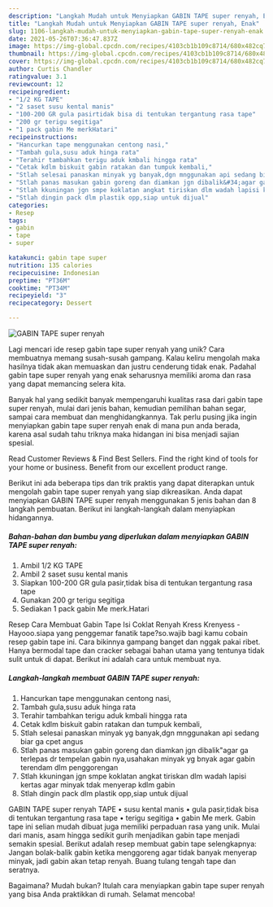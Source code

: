 ```yaml
---
description: "Langkah Mudah untuk Menyiapkan GABIN TAPE super renyah, Enak"
title: "Langkah Mudah untuk Menyiapkan GABIN TAPE super renyah, Enak"
slug: 1106-langkah-mudah-untuk-menyiapkan-gabin-tape-super-renyah-enak
date: 2021-05-26T07:36:47.837Z
image: https://img-global.cpcdn.com/recipes/4103cb1b109c8714/680x482cq70/gabin-tape-super-renyah-foto-resep-utama.jpg
thumbnail: https://img-global.cpcdn.com/recipes/4103cb1b109c8714/680x482cq70/gabin-tape-super-renyah-foto-resep-utama.jpg
cover: https://img-global.cpcdn.com/recipes/4103cb1b109c8714/680x482cq70/gabin-tape-super-renyah-foto-resep-utama.jpg
author: Curtis Chandler
ratingvalue: 3.1
reviewcount: 12
recipeingredient:
- "1/2 KG TAPE"
- "2 saset susu kental manis"
- "100-200 GR gula pasirtidak bisa di tentukan tergantung rasa tape"
- "200 gr terigu segitiga"
- "1 pack gabin Me merkHatari"
recipeinstructions:
- "Hancurkan tape menggunakan centong nasi,"
- "Tambah gula,susu aduk hinga rata"
- "Terahir tambahkan terigu aduk kmbali hingga rata"
- "Cetak kdlm biskuit gabin ratakan dan tumpuk kembali,"
- "Stlah selesai panaskan minyak yg banyak,dgn mnggunakan api sedang biar ga cpet angus"
- "Stlah panas masukan gabin goreng dan diamkan jgn dibalik&#34;agar ga terlepas dr tempelan gabin nya,usahakan minyak yg bnyak agar gabin terendam dlm penggorengan"
- "Stlah kkuningan jgn smpe koklatan angkat tiriskan dlm wadah lapisi kertas agar minyak tdak menyerap kdlm gabin"
- "Stlah dingin pack dlm plastik opp,siap untuk dijual"
categories:
- Resep
tags:
- gabin
- tape
- super

katakunci: gabin tape super 
nutrition: 135 calories
recipecuisine: Indonesian
preptime: "PT36M"
cooktime: "PT34M"
recipeyield: "3"
recipecategory: Dessert

---
```



![GABIN TAPE super renyah](https://img-global.cpcdn.com/recipes/4103cb1b109c8714/680x482cq70/gabin-tape-super-renyah-foto-resep-utama.jpg)

Lagi mencari ide resep gabin tape super renyah yang unik? Cara membuatnya memang susah-susah gampang. Kalau keliru mengolah maka hasilnya tidak akan memuaskan dan justru cenderung tidak enak. Padahal gabin tape super renyah yang enak seharusnya memiliki aroma dan rasa yang dapat memancing selera kita.

Banyak hal yang sedikit banyak mempengaruhi kualitas rasa dari gabin tape super renyah, mulai dari jenis bahan, kemudian pemilihan bahan segar, sampai cara membuat dan menghidangkannya. Tak perlu pusing jika ingin menyiapkan gabin tape super renyah enak di mana pun anda berada, karena asal sudah tahu triknya maka hidangan ini bisa menjadi sajian spesial.

Read Customer Reviews &amp; Find Best Sellers. Find the right kind of tools for your home or business. Benefit from our excellent product range.


Berikut ini ada beberapa tips dan trik praktis yang dapat diterapkan untuk mengolah gabin tape super renyah yang siap dikreasikan. Anda dapat menyiapkan GABIN TAPE super renyah menggunakan 5 jenis bahan dan 8 langkah pembuatan. Berikut ini langkah-langkah dalam menyiapkan hidangannya.

<!--inarticleads1-->

##### Bahan-bahan dan bumbu yang diperlukan dalam menyiapkan GABIN TAPE super renyah:

1. Ambil 1/2 KG TAPE
1. Ambil 2 saset susu kental manis
1. Siapkan 100-200 GR gula pasir,tidak bisa di tentukan tergantung rasa tape
1. Gunakan 200 gr terigu segitiga
1. Sediakan 1 pack gabin Me merk.Hatari


Resep Cara Membuat Gabin Tape Isi Coklat Renyah Kress Krenyess - Hayooo.siapa yang penggemar fanatik tape?so.wajib bagi kamu cobain resep gabin tape ini. Cara bikinnya gampang banget dan nggak pakai ribet. Hanya bermodal tape dan cracker sebagai bahan utama yang tentunya tidak sulit untuk di dapat. Berikut ini adalah cara untuk membuat nya. 

<!--inarticleads2-->

##### Langkah-langkah membuat GABIN TAPE super renyah:

1. Hancurkan tape menggunakan centong nasi,
1. Tambah gula,susu aduk hinga rata
1. Terahir tambahkan terigu aduk kmbali hingga rata
1. Cetak kdlm biskuit gabin ratakan dan tumpuk kembali,
1. Stlah selesai panaskan minyak yg banyak,dgn mnggunakan api sedang biar ga cpet angus
1. Stlah panas masukan gabin goreng dan diamkan jgn dibalik&#34;agar ga terlepas dr tempelan gabin nya,usahakan minyak yg bnyak agar gabin terendam dlm penggorengan
1. Stlah kkuningan jgn smpe koklatan angkat tiriskan dlm wadah lapisi kertas agar minyak tdak menyerap kdlm gabin
1. Stlah dingin pack dlm plastik opp,siap untuk dijual


GABIN TAPE super renyah TAPE • susu kental manis • gula pasir,tidak bisa di tentukan tergantung rasa tape • terigu segitiga • gabin Me merk. Gabin tape ini selian mudah dibuat juga memiliki perpaduan rasa yang unik. Mulai dari manis, asam hingga sedikit gurih menjadikan gabin tape menjadi semakin spesial. Berikut adalah resep membuat gabin tape selengkapnya: Jangan bolak-balik gabin ketika menggoreng agar tidak banyak menyerap minyak, jadi gabin akan tetap renyah. Buang tulang tengah tape dan seratnya. 

Bagaimana? Mudah bukan? Itulah cara menyiapkan gabin tape super renyah yang bisa Anda praktikkan di rumah. Selamat mencoba!
